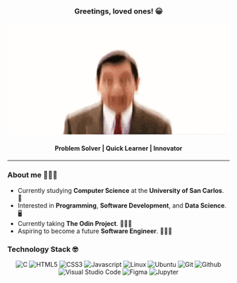 <div align="center">
  <h3>Greetings, loved ones! 😀</h3>
  <img src="./images/mrbean.gif" width="550px"/>
  <h4>Problem Solver | Quick Learner | Innovator</h4>
</div>

<hr />

### About me 🙋🏻‍♂️
- Currently studying **Computer Science** at the **University of San Carlos**. 🏫
- Interested in **Programming**, **Software Development**, and **Data Science**. 🖥️
- Currently taking **The Odin Project**. 🧔🏻‍♂️
- Aspiring to become a future **Software Engineer**. 👨🏻‍💻

### Technology Stack 🤓
<div align="center">
  <img src="https://img.shields.io/badge/C-%2300599C?style=for-the-badge&logo=c&logoColor=white" alt="C"/>
  <img src="https://img.shields.io/badge/HTML5-%23E34F26?style=for-the-badge&logo=html5&logoColor=white" alt="HTML5"/>
  <img src="https://img.shields.io/badge/CSS3-%231572B6?style=for-the-badge&logo=css3&logoColor=white" alt="CSS3"/>
  <img src="https://img.shields.io/badge/JAVASCRIPT-%23F7DF1E?style=for-the-badge&logo=javascript&logoColor=black" alt="Javascript"/>
  <img src="https://img.shields.io/badge/LINUX-%23FCC624?style=for-the-badge&logo=linux&logoColor=black" alt="Linux"/>
  <img src="https://img.shields.io/badge/UBUNTU-%23E95420?style=for-the-badge&logo=ubuntu&logoColor=white" alt="Ubuntu"/>
  <img src="https://img.shields.io/badge/GIT-%23F05032?style=for-the-badge&logo=git&logoColor=white" alt="Git"/>
  <img src="https://img.shields.io/badge/GITHUB-%23181717?style=for-the-badge&logo=github&logoColor=white" alt="Github"/>
  <img src="https://img.shields.io/badge/VISUAL%20STUDIO%20CODE-%23007ACC?style=for-the-badge&logo=visual%20studio%20code&logoColor=white" alt="Visual Studio Code"/>
  <img src="https://img.shields.io/badge/FIGMA-%23F24E1E?style=for-the-badge&logo=figma&logoColor=white" alt="Figma"/>
  <img src="https://img.shields.io/badge/JUPYTER-%23F37626?style=for-the-badge&logo=jupyter&logoColor=white" alt="Jupyter"/>
</div>
